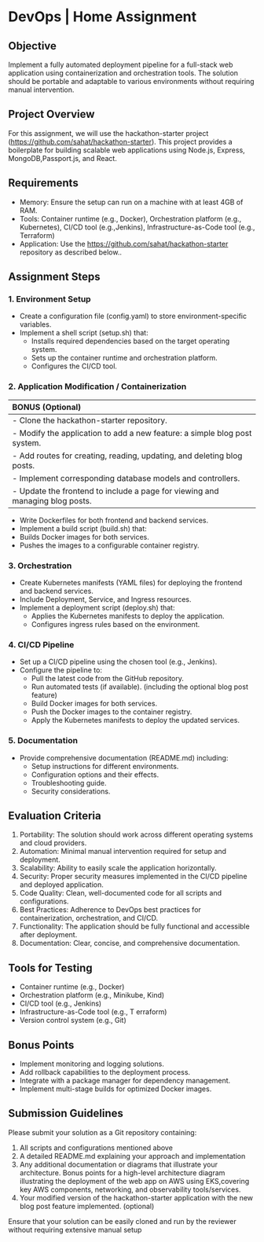 # DevOps | Home Assignment
## Objective
Implement a fully automated deployment pipeline for a full-stack web application using containerization and orchestration tools. The solution should be portable and adaptable to various environments without requiring manual intervention.

## Project Overview
For this assignment, we will use the hackathon-starter project (https://github.com/sahat/hackathon-starter).
This project provides a boilerplate for building scalable web applications using Node.js, Express, MongoDB,Passport.js, and React.

## Requirements
- Memory: Ensure the setup can run on a machine with at least 4GB of RAM.
- Tools: Container runtime (e.g., Docker), Orchestration platform (e.g., Kubernetes), CI/CD tool (e.g.,Jenkins), Infrastructure-as-Code tool (e.g., Terraform)
- Application: Use the https://github.com/sahat/hackathon-starter repository as described below..

## Assignment Steps
### 1. Environment Setup
- Create a configuration file (config.yaml) to store environment-specific variables.
- Implement a shell script (setup.sh) that:
    - Installs required dependencies based on the target operating system.
    - Sets up the container runtime and orchestration platform.
    - Configures the CI/CD tool.

### 2. Application Modification / Containerization
| BONUS (Optional) |
| :----------------- |
| - Clone the hackathon-starter repository.|
| - Modify the application to add a new feature: a simple blog post system.|
|   - Add routes for creating, reading, updating, and deleting blog posts.|
|   - Implement corresponding database models and controllers.|
|   - Update the frontend to include a page for viewing and managing blog posts.|

- Write Dockerfiles for both frontend and backend services.
- Implement a build script (build.sh) that:
- Builds Docker images for both services.
- Pushes the images to a configurable container registry.

### 3. Orchestration
- Create Kubernetes manifests (YAML files) for deploying the frontend and backend services.
- Include Deployment, Service, and Ingress resources.
- Implement a deployment script (deploy.sh) that:
    - Applies the Kubernetes manifests to deploy the application.
    - Configures ingress rules based on the environment.

### 4. CI/CD Pipeline
- Set up a CI/CD pipeline using the chosen tool (e.g., Jenkins).
- Configure the pipeline to:
    - Pull the latest code from the GitHub repository.
    - Run automated tests (if available). (including the optional blog post feature)
    - Build Docker images for both services.
    - Push the Docker images to the container registry.
    - Apply the Kubernetes manifests to deploy the updated services.

### 5. Documentation
- Provide comprehensive documentation (README.md) including:
    - Setup instructions for different environments.
    - Configuration options and their effects.
    - Troubleshooting guide.
    - Security considerations.

## Evaluation Criteria
1. Portability: The solution should work across different operating systems and cloud providers.
2. Automation: Minimal manual intervention required for setup and deployment.
3. Scalability: Ability to easily scale the application horizontally.
4. Security: Proper security measures implemented in the CI/CD pipeline and deployed application.
5. Code Quality: Clean, well-documented code for all scripts and configurations.
6. Best Practices: Adherence to DevOps best practices for containerization, orchestration, and CI/CD.
7. Functionality: The application should be fully functional and accessible after deployment.
8. Documentation: Clear, concise, and comprehensive documentation.

## Tools for Testing
- Container runtime (e.g., Docker)
- Orchestration platform (e.g., Minikube, Kind)
- CI/CD tool (e.g., Jenkins)
- Infrastructure-as-Code tool (e.g., T erraform)
- Version control system (e.g., Git)

## Bonus Points
- Implement monitoring and logging solutions.
- Add rollback capabilities to the deployment process.
- Integrate with a package manager for dependency management.
- Implement multi-stage builds for optimized Docker images.

## Submission Guidelines
Please submit your solution as a Git repository containing:
1. All scripts and configurations mentioned above
2. A detailed README.md explaining your approach and implementation
3. Any additional documentation or diagrams that illustrate your architecture. Bonus points for a high-level architecture diagram illustrating the deployment of the web app on AWS using EKS,covering key AWS components, networking, and observability tools/services.
4. Your modified version of the hackathon-starter application with the new blog post feature implemented. (optional)

Ensure that your solution can be easily cloned and run by the reviewer without requiring extensive manual setup